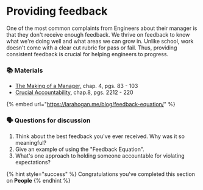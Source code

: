 # Providing feedback

One of the most common complaints from Engineers about their manager is that they don't receive enough feedback. We thrive on feedback to know what we're doing well and what areas we can grow in. Unlike school, work doesn't come with a clear cut rubric for pass or fail. Thus, providing consistent feedback is crucial for helping engineers to progress.

### 📚 Materials

* [The Making of a Manager,](https://amzn.to/2VCueN6) chap. 4, pgs. 83 - 103
* [Crucial Accountability](https://amzn.to/2EkwaEx), chap.8, pgs. 2212 - 220

{% embed url="https://larahogan.me/blog/feedback-equation/" %}

### 🗣 Questions for discussion

1. Think about the best feedback you've ever received. Why was it so meaningful?
2. Give an example of using the "Feedback Equation".
3. What's one approach to holding someone accountable for violating expectations?

{% hint style="success" %}
Congratulations you've completed this section on **People**
{% endhint %}

